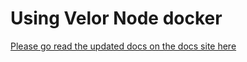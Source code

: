 # Using Velor Node docker

[Please go read the updated docs on the docs site here](https://velor.dev/nodes/validator-node/operator/running-validator-node/run-validator-node-using-docker/)
